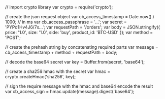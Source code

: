
// import crypto library
var crypto = require('crypto');

// create the json request object
var cb_access_timestamp = Date.now() / 1000; // in ms
var cb_access_passphrase = '...';
var secret = 'PYPd1Hv4J6/7x...';
var requestPath = '/orders';
var body = JSON.stringify({
    price: '1.0',
    size: '1.0',
    side: 'buy',
    product_id: 'BTC-USD'
});
var method = 'POST';

// create the prehash string by concatenating required parts
var message = cb_access_timestamp + method + requestPath + body;

// decode the base64 secret
var key = Buffer.from(secret, 'base64');

// create a sha256 hmac with the secret
var hmac = crypto.createHmac('sha256', key);

// sign the require message with the hmac and base64 encode the result
var cb_access_sign = hmac.update(message).digest('base64');
